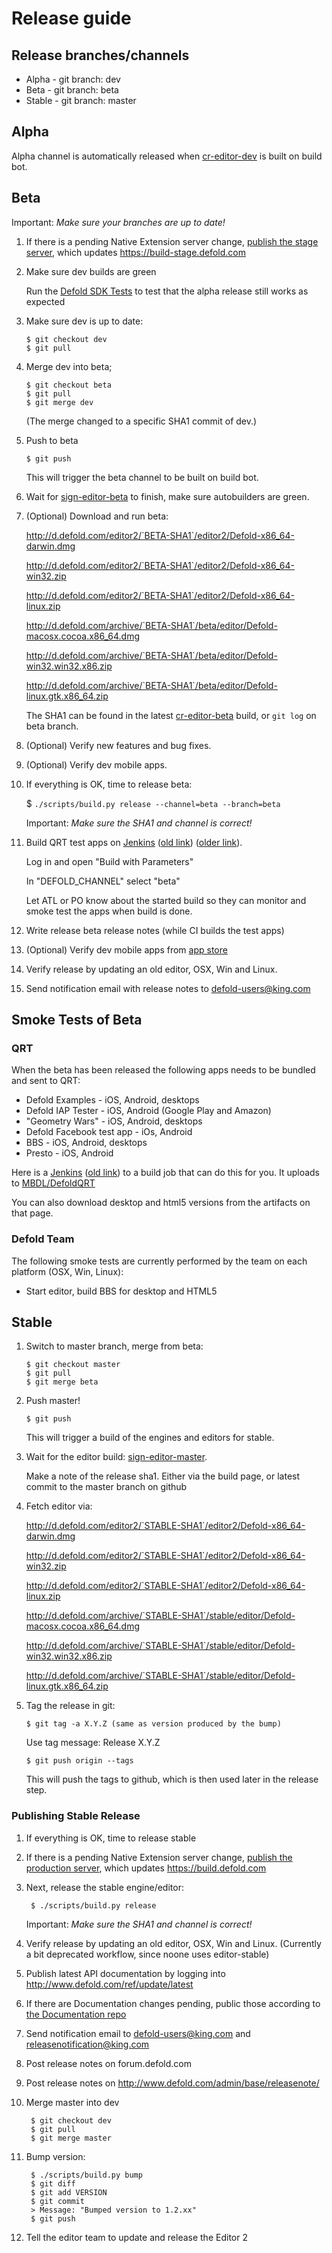# Release guide

## Release branches/channels
* Alpha - git branch: dev
* Beta - git branch: beta
* Stable - git branch: master

## Alpha
Alpha channel is automatically released when [cr-editor-dev](http://ci.defold.com/builders/cr-editor-dev) is built on build bot.

## Beta
Important: *Make sure your branches are up to date!*

 1. If there is a pending Native Extension server change, [publish the stage server](https://github.com/defold/extender#releasing), which updates https://build-stage.defold.com

 1. Make sure dev builds are green

    Run the [Defold SDK Tests](https://jenkins-dfold.ess.midasplayer.com/job/defoldsdk-tests/) to test that the alpha release still works as expected

 1. Make sure dev is up to date:

        $ git checkout dev
        $ git pull

 1. Merge dev into beta;

        $ git checkout beta
        $ git pull
        $ git merge dev

    (The merge changed to a specific SHA1 commit of dev.)

 1. Push to beta

        $ git push

    This will trigger the beta channel to be built on build bot.

 1. Wait for [sign-editor-beta](http://ci.defold.com/builders/sign-editor-beta) to finish, make sure autobuilders are green.
 1. (Optional) Download and run beta:

    http://d.defold.com/editor2/`BETA-SHA1`/editor2/Defold-x86_64-darwin.dmg

    http://d.defold.com/editor2/`BETA-SHA1`/editor2/Defold-x86_64-win32.zip

    http://d.defold.com/editor2/`BETA-SHA1`/editor2/Defold-x86_64-linux.zip

    http://d.defold.com/archive/`BETA-SHA1`/beta/editor/Defold-macosx.cocoa.x86_64.dmg

    http://d.defold.com/archive/`BETA-SHA1`/beta/editor/Defold-win32.win32.x86.zip

    http://d.defold.com/archive/`BETA-SHA1`/beta/editor/Defold-linux.gtk.x86_64.zip

    The SHA1 can be found in the latest [cr-editor-beta](http://ci.defold.com/builders/cr-editor-beta) build, or `git log` on beta branch.

 1. (Optional) Verify new features and bug fixes.
 1. (Optional) Verify dev mobile apps.

 1. If everything is OK, time to release beta:

    $ `./scripts/build.py release --channel=beta --branch=beta`

    Important: *Make sure the SHA1 and channel is correct!*

 1. Build QRT test apps on [Jenkins](https://jenkins-defold.ess.midasplayer.com/job/defold-qrt_pipeline) ([old link](https://jenkins-stockholm.int.midasplayer.com/job/defold-qrt_pipeline/)) ([older link](https://jenkins-stockholm.int.midasplayer.com/job/defold-qrt/)).

    Log in and open "Build with Parameters"

    In "DEFOLD_CHANNEL" select "beta"

    Let ATL or PO know about the started build so they can monitor and smoke test the apps when build is done.

 1. Write release beta release notes (while CI builds the test apps)

 1. (Optional) Verify dev mobile apps from [app store](https://app-store.king.com/#/builds/DefoldQRT?filterByUserAgent=true&buildName=beta&onlyFeaturedBuilds=false)

 1. Verify release by updating an old editor, OSX, Win and Linux.

 1. Send notification email with release notes to defold-users@king.com

## Smoke Tests of Beta

### QRT
When the beta has been released the following apps needs to be bundled and sent to QRT:
* Defold Examples - iOS, Android, desktops
* Defold IAP Tester - iOS, Android (Google Play and Amazon)
* "Geometry Wars" - iOS, Android, desktops
* Defold Facebook test app - iOs, Android
* BBS - iOS, Android, desktops
* Presto - iOS, Android

Here is a [Jenkins](https://jenkins-stockholm.int.midasplayer.com/job/defold-qrt_pipeline/) ([old link](https://jenkins-stockholm.int.midasplayer.com/job/defold-qrt/)) to a build job that can do this for you. It uploads to [MBDL/DefoldQRT](https://mbdl3.midasplayer.com/#/builds/DefoldQRT)

You can also download desktop and html5 versions from the artifacts on that page.

### Defold Team
The following smoke tests are currently performed by the team on each platform (OSX, Win, Linux):
* Start editor, build BBS for desktop and HTML5

## Stable

 1. Switch to master branch, merge from beta:

        $ git checkout master
        $ git pull
        $ git merge beta

 1. Push master!

        $ git push

    This will trigger a build of the engines and editors for stable.

 1. Wait for the editor build: [sign-editor-master](http://ci.defold.com/builders/sign-editor-master).

    Make a note of the release sha1. Either via the build page, or latest commit to the master branch on github

 1. Fetch editor via:

    http://d.defold.com/editor2/`STABLE-SHA1`/editor2/Defold-x86_64-darwin.dmg

    http://d.defold.com/editor2/`STABLE-SHA1`/editor2/Defold-x86_64-win32.zip

    http://d.defold.com/editor2/`STABLE-SHA1`/editor2/Defold-x86_64-linux.zip

    http://d.defold.com/archive/`STABLE-SHA1`/stable/editor/Defold-macosx.cocoa.x86_64.dmg

    http://d.defold.com/archive/`STABLE-SHA1`/stable/editor/Defold-win32.win32.x86.zip

    http://d.defold.com/archive/`STABLE-SHA1`/stable/editor/Defold-linux.gtk.x86_64.zip

 1. Tag the release in git:

        $ git tag -a X.Y.Z (same as version produced by the bump)
    Use tag message: Release X.Y.Z

        $ git push origin --tags
    This will push the tags to github, which is then used later in the release step.

### Publishing Stable Release

1. If everything is OK, time to release stable
1. If there is a pending Native Extension server change, [publish the production server](https://github.com/defold/extender#releasing), which updates https://build.defold.com
1. Next, release the stable engine/editor:

        $ ./scripts/build.py release
    Important: *Make sure the SHA1 and channel is correct!*

1. Verify release by updating an old editor, OSX, Win and Linux. (Currently a bit deprecated workflow, since noone uses editor-stable)
1. Publish latest API documentation by logging into http://www.defold.com/ref/update/latest
1. If there are Documentation changes pending, public those according to [the Documentation repo](https://github.com/defold/doc#build-and-publish)
1. Send notification email to defold-users@king.com and releasenotification@king.com
1. Post release notes on forum.defold.com
1. Post release notes on http://www.defold.com/admin/base/releasenote/

1. Merge master into dev

        $ git checkout dev
        $ git pull
        $ git merge master

1. Bump version:

        $ ./scripts/build.py bump
        $ git diff
        $ git add VERSION
        $ git commit
        > Message: "Bumped version to 1.2.xx"
        $ git push

1. Tell the editor team to update and release the Editor 2

